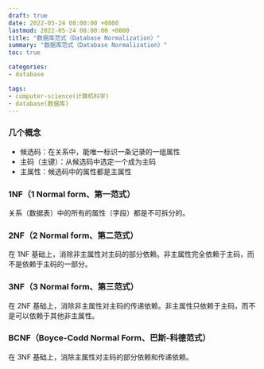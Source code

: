 ```yaml
---
draft: true
date: 2022-05-24 08:00:00 +0800
lastmod: 2022-05-24 08:00:00 +0800
title: "数据库范式（Database Normalization）"
summary: "数据库范式（Database Normalization）"
toc: true

categories:
- database

tags:
- computer-science(计算机科学)
- database(数据库)
---
```


### 几个概念

- 候选码：在关系中，能唯一标识一条记录的⼀组属性
- 主码（主键）：从候选码中选定一个成为主码
- 主属性：候选码中的属性都是主属性

### 1NF（1 Normal form、第一范式）

关系（数据表）中的所有的属性（字段）都是不可拆分的。

### 2NF（2 Normal form、第二范式）

在 1NF 基础上，消除非主属性对主码的部分依赖。非主属性完全依赖于主码，而不是依赖于主码的一部分。

### 3NF（3 Normal form、第三范式）

在 2NF 基础上，消除非主属性对主码的传递依赖。非主属性只依赖于主码，而不是可以依赖于其他非主属性。

### BCNF（Boyce-Codd Normal Form、巴斯-科德范式）

在 3NF 基础上，消除主属性对主码的部分依赖和传递依赖。
